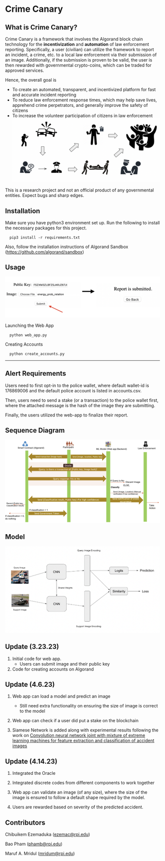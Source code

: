 # Crime Canary

What is Crime Canary?
---------------------

Crime Canary is a framework that involves the Algorand block chain technology for the **incentivization** and **automation** of law enforcement reporting. Specifically, a user (civilian) can utilize the framework to report an incident, a crime, etc. to a local law enforcement via their submission of an image. Additionally, if the submission is proven to be valid, the user is then rewarded with governmental crypto-coins, which can be traded for approved services. 

Hence, the overall goal is
- To create an automated, transparent, and incentivized platform for fast and accurate incident reporting
- To reduce law enforcement response times, which may help save lives, apprehend crime perpetrators, and generally improve the safety of citizens
- To increase the volunteer participation of citizens in law enforcement
![alt text](https://github.com/AI-and-Blockchain/S23_Crime_Canary/blob/main/images/story.png)


This is a research project and not an official product of any governmental entities. Expect bugs and sharp edges.

## Installation

Make sure you have python3 environment set up. Run the following to install the necessary packages for this project.

```
  pip3 install -r requirements.txt
```
Also, follow the installation instructions of Algorand Sandbox (https://github.com/algorand/sandbox)

## Usage
![alt text](https://github.com/AI-and-Blockchain/S23_Crime_Canary/blob/main/images/flow_chart.png)

Launching the Web App
```
  python web_app.py
```
Creating Accounts
```
  python create_accounts.py
```
--------
## Alert Requirements

Users need to first opt-in to the police wallet, where default wallet-id is 176869006 and the default police account is listed in accounts.csv.

Then, users need to send a stake (or a transaction) to the police wallet first, where the attached message is the hash of the image they are submitting.

Finally, the users utilized the web-app to finalize their report.

## Sequence Diagram
![alt text](https://github.com/AI-and-Blockchain/S23_Crime_Canary/blob/main/images/components.png)

## Model
![alt text](https://github.com/AI-and-Blockchain/S23_Crime_Canary/blob/main/images/Siamese_Model_diagram.png)

## Update (3.23.23)
1. Initial code for web app.
    - Users can submit image and their public key
2. Code for creating accounts on Algorand

## Update (4.6.23)
1. Web app can load a model and predict an image
    - Still need extra functionality on ensuring the size of image is correct to the model

2. Web app can check if a user did put a stake on the blockchain

3. Siamese Network is added along with experimental results following the work on [Convolution neural network joint with mixture of extreme learning machines for feature extraction and classification of accident images](https://link.springer.com/article/10.1007/s11554-019-00852-3)

## Update (4.14.23)
1. Integrated the Oracle

2. Integrated discrete codes from different components to work together

3. Web app can validate an image (of any size), where the size of the image is ensured to follow a default shape required by the model.

4. Users are rewarded based on severity of the predicted accident.

## Contributors
Chibuikem Ezemaduka (ezemac@rpi.edu)

Bao Pham (phamb@rpi.edu)

Maruf A. Mridul (mridum@rpi.edu)

